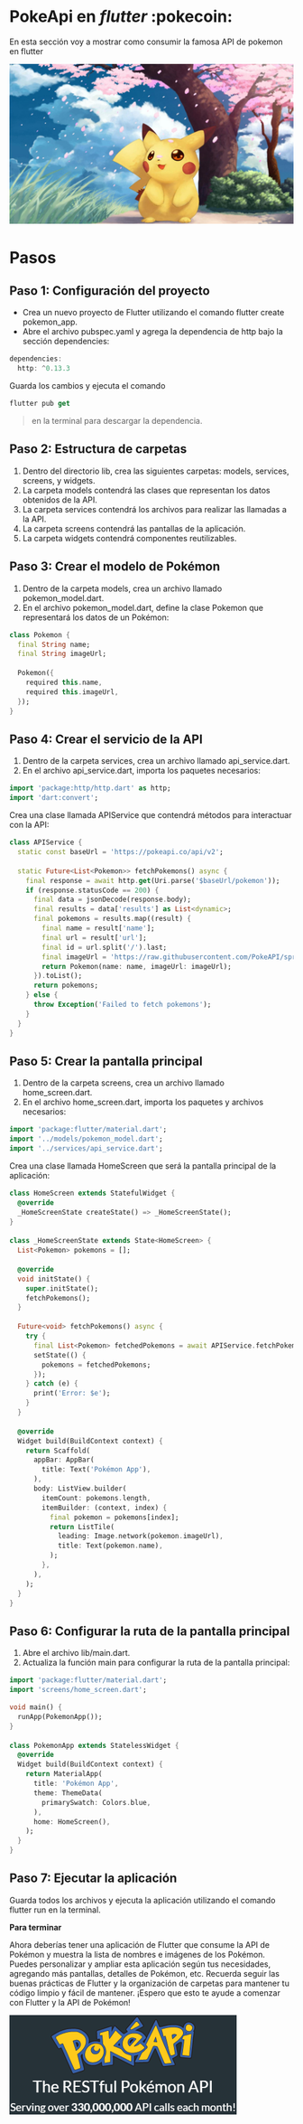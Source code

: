 # PokeApi en _flutter_ :pokecoin:

En esta sección voy a mostrar como consumir la famosa API de pokemon en flutter

![Pikachu](./assets/pikachu.jpg)

# **Pasos**

## Paso 1: Configuración del proyecto

- Crea un nuevo proyecto de Flutter utilizando el comando flutter create pokemon_app.
- Abre el archivo pubspec.yaml y agrega la dependencia de http bajo la sección dependencies:

```Dart
dependencies:
  http: ^0.13.3
```

Guarda los cambios y ejecuta el comando

```Dart
flutter pub get
```

> en la terminal para descargar la dependencia.

## Paso 2: Estructura de carpetas

1. Dentro del directorio lib, crea las siguientes carpetas: models, services, screens, y widgets.
1. La carpeta models contendrá las clases que representan los datos obtenidos de la API.
1. La carpeta services contendrá los archivos para realizar las llamadas a la API.
1. La carpeta screens contendrá las pantallas de la aplicación.
1. La carpeta widgets contendrá componentes reutilizables.

## Paso 3: Crear el modelo de Pokémon

1. Dentro de la carpeta models, crea un archivo llamado pokemon_model.dart.
1. En el archivo pokemon_model.dart, define la clase Pokemon que representará los datos de un Pokémon:

```Dart
class Pokemon {
  final String name;
  final String imageUrl;

  Pokemon({
    required this.name,
    required this.imageUrl,
  });
}
```

## Paso 4: Crear el servicio de la API

1. Dentro de la carpeta services, crea un archivo llamado api_service.dart.
1. En el archivo api_service.dart, importa los paquetes necesarios:

```Dart
import 'package:http/http.dart' as http;
import 'dart:convert';
```

Crea una clase llamada APIService que contendrá métodos para interactuar con la API:

```Dart
class APIService {
  static const baseUrl = 'https://pokeapi.co/api/v2';

  static Future<List<Pokemon>> fetchPokemons() async {
    final response = await http.get(Uri.parse('$baseUrl/pokemon'));
    if (response.statusCode == 200) {
      final data = jsonDecode(response.body);
      final results = data['results'] as List<dynamic>;
      final pokemons = results.map((result) {
        final name = result['name'];
        final url = result['url'];
        final id = url.split('/').last;
        final imageUrl = 'https://raw.githubusercontent.com/PokeAPI/sprites/master/sprites/pokemon/$id.png';
        return Pokemon(name: name, imageUrl: imageUrl);
      }).toList();
      return pokemons;
    } else {
      throw Exception('Failed to fetch pokemons');
    }
  }
}
```

## Paso 5: Crear la pantalla principal

1. Dentro de la carpeta screens, crea un archivo llamado home_screen.dart.
1. En el archivo home_screen.dart, importa los paquetes y archivos necesarios:

```Dart
import 'package:flutter/material.dart';
import '../models/pokemon_model.dart';
import '../services/api_service.dart';
```

Crea una clase llamada HomeScreen que será la pantalla principal de la aplicación:

```Dart
class HomeScreen extends StatefulWidget {
  @override
  _HomeScreenState createState() => _HomeScreenState();
}

class _HomeScreenState extends State<HomeScreen> {
  List<Pokemon> pokemons = [];

  @override
  void initState() {
    super.initState();
    fetchPokemons();
  }

  Future<void> fetchPokemons() async {
    try {
      final List<Pokemon> fetchedPokemons = await APIService.fetchPokemons();
      setState(() {
        pokemons = fetchedPokemons;
      });
    } catch (e) {
      print('Error: $e');
    }
  }

  @override
  Widget build(BuildContext context) {
    return Scaffold(
      appBar: AppBar(
        title: Text('Pokémon App'),
      ),
      body: ListView.builder(
        itemCount: pokemons.length,
        itemBuilder: (context, index) {
          final pokemon = pokemons[index];
          return ListTile(
            leading: Image.network(pokemon.imageUrl),
            title: Text(pokemon.name),
          );
        },
      ),
    );
  }
}
```

## Paso 6: Configurar la ruta de la pantalla principal

1. Abre el archivo lib/main.dart.
1. Actualiza la función main para configurar la ruta de la pantalla principal:

```Dart
import 'package:flutter/material.dart';
import 'screens/home_screen.dart';
```

```Dart
void main() {
  runApp(PokemonApp());
}

class PokemonApp extends StatelessWidget {
  @override
  Widget build(BuildContext context) {
    return MaterialApp(
      title: 'Pokémon App',
      theme: ThemeData(
        primarySwatch: Colors.blue,
      ),
      home: HomeScreen(),
    );
  }
}
```

## Paso 7: Ejecutar la aplicación

Guarda todos los archivos y ejecuta la aplicación utilizando el comando flutter run en la terminal.

**Para terminar**

Ahora deberías tener una aplicación de Flutter que consume la API de Pokémon y muestra la lista de nombres e imágenes de los Pokémon. Puedes personalizar y ampliar esta aplicación según tus necesidades, agregando más pantallas, detalles de Pokémon, etc. Recuerda seguir las buenas prácticas de Flutter y la organización de carpetas para mantener tu código limpio y fácil de mantener. ¡Espero que esto te ayude a comenzar con Flutter y la API de Pokémon!

![PokeApi](./assets/pokeapi.png)
